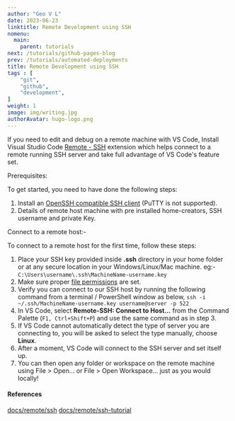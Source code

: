 ```yaml
---
author: "Geo V L"
date: 2023-06-23
linktitle: Remote Development using SSH
nomenu:
  main:
    parent: tutorials
next: /tutorials/github-pages-blog
prev: /tutorials/automated-deployments
title: Remote Development using SSH
tags : [
    "git",
    "github",
    "development",
]
weight: 1
image: img/writing.jpg
authorAvatar: hugo-logo.png
---
```



If you need to edit and debug on a remote machine with VS Code, Install Visual Studio Code [Remote - SSH](https://marketplace.visualstudio.com/items?itemName=ms-vscode-remote.remote-ssh) extension which helps connect to a remote running SSH server and take full advantage of VS Code's feature set.

Prerequisites:

To get started, you need to have done the following steps:

1. Install an [OpenSSH compatible SSH client](https://code.visualstudio.com/docs/remote/troubleshooting#_installing-a-supported-ssh-client) (PuTTY is not supported).
2. Details of remote host machine with pre installed home-creators, SSH username and private Key.

Connect to a remote host:-

To connect to a remote host for the first time, follow these steps:

1. Place your SSH key provided inside **.ssh** directory in your home folder or at any secure location in your Windows/Linux/Mac machine. eg:- `C:\Users\username\.ssh\MachineName-username.key`
2. Make sure proper [file permissions](https://code.visualstudio.com/docs/remote/troubleshooting#_fixing-ssh-file-permission-errors) are set.
3. Verify you can connect to our SSH host by running the following command from a terminal / PowerShell window as below,
`ssh -i ~/.ssh/MachineName-username.key username@server -p 522`
4. In VS Code, select **Remote-SSH: Connect to Host...** from the Command Palette (`F1, Ctrl+Shift+P`) and use the same command as in step 3.
5. If VS Code cannot automatically detect the type of server you are connecting to, you will be asked to select the type manually, choose **Linux**.
6. After a moment, VS Code will connect to the SSH server and set itself up.
7. You can then open any folder or workspace on the remote machine using File > Open... or File > Open Workspace... just as you would locally!

#### References

[docs/remote/ssh](https://code.visualstudio.com/docs/remote/ssh)
[docs/remote/ssh-tutorial](https://code.visualstudio.com/docs/remote/ssh-tutorial)